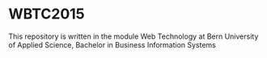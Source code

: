 # WBTC2015
This repository is written in the module Web Technology at Bern University of Applied Science, Bachelor in Business Information Systems 
